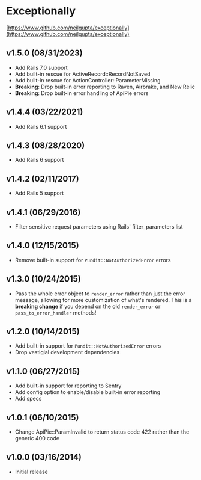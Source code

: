# Exceptionally

[https://www.github.com/neilgupta/exceptionally](https://www.github.com/neilgupta/exceptionally)

## v1.5.0 (08/31/2023)

* Add Rails 7.0 support
* Add built-in rescue for ActiveRecord::RecordNotSaved
* Add built-in rescue for ActionController::ParameterMissing
* **Breaking**: Drop built-in error reporting to Raven, Airbrake, and New Relic
* **Breaking**: Drop built-in error handling of ApiPie errors

## v1.4.4 (03/22/2021)

* Add Rails 6.1 support

## v1.4.3 (08/28/2020)

* Add Rails 6 support

## v1.4.2 (02/11/2017)

* Add Rails 5 support

## v1.4.1 (06/29/2016)

* Filter sensitive request parameters using Rails' filter_parameters list

## v1.4.0 (12/15/2015)

* Remove built-in support for `Pundit::NotAuthorizedError` errors

## v1.3.0 (10/24/2015)

* Pass the whole error object to `render_error` rather than just the error message, allowing for more customization of what's rendered. This is a **breaking change** if you depend on the old `render_error` or `pass_to_error_handler` methods!

## v1.2.0 (10/14/2015)

* Add built-in support for `Pundit::NotAuthorizedError` errors
* Drop vestigial development dependencies

## v1.1.0 (06/27/2015)

* Add built-in support for reporting to Sentry
* Add config option to enable/disable built-in error reporting
* Add specs

## v1.0.1 (06/10/2015)

* Change ApiPie::ParamInvalid to return status code 422 rather than the generic 400 code

## v1.0.0 (03/16/2014)

* Initial release
